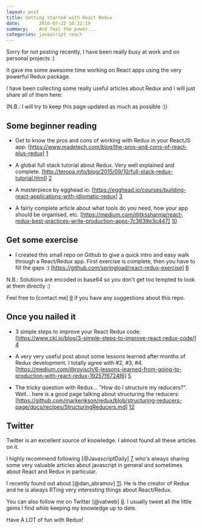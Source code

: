 ```yaml
---
layout: post
title: Getting started with React Redux
date:       2016-07-22 10:31:19
summary:    And feel the power...
categories: javascript react
---
```


Sorry for not posting recently, I have been really busy at work and on personal projects :)

It gave me some awesome time working on React apps using the very powerful Redux package.

I have been collecting some really useful articles about Redux and I will just share all of them here:

(N.B.: I will try to keep this page updated as much as possible :))

## Some beginner reading

- Get to know the pros and cons of working with Redux in your ReactJS app: [https://www.madetech.com/blog/the-pros-and-cons-of-react-plus-redux] [1]

- A global full stack tutorial about Redux. Very well explained and complete. [http://teropa.info/blog/2015/09/10/full-stack-redux-tutorial.html] [2]

- A masterpiece by egghead.io: [https://egghead.io/courses/building-react-applications-with-idiomatic-redux] [3]

- A fairly complete article about what tools do you need, how your app should be organised, etc. 
[https://medium.com/@tkssharma/react-redux-best-practices-write-production-apps-7c3639e3c447] [10]

## Get some exercise

- I created this small repo on Github to give a quick intro and easy walk through a React/Redux app. First exercise is complete, then you have to fill the gaps :) [https://github.com/springload/react-redux-exercise] [6]

N.B.: Solutions are encoded in base64 so you don't get too tempted to look at them directly :)

Feel free to [contact me] [9] if you have any suggestions about this repo.

## Once you nailed it

- 3 simple steps to improve your React Redux code: [https://www.ckl.io/blog/3-simple-steps-to-improve-react-redux-code/] [4]

- A very very useful post about some lessons learned after months of Redux development. I totally agree with #2, #3, #4. 
[https://medium.com/@royisch/6-lessons-learned-from-going-to-production-with-react-redux-19257f6724f6] [5]

- The tricky question with Redux... "How do I structure my reducers?". Well... here is a good page talking about structuring the reducers: [https://github.com/markerikson/redux/blob/structuring-reducers-page/docs/recipes/StructuringReducers.md] [12]

## Twitter

Twitter is an excellent source of knowledge. I almost found all these articles on it.

I highly recommend following [@JavascriptDaily] [7] who's always sharing some very valuable articles about javascript in general and sometimes about React and Redux in particular.

I recently found out about [@dan_abramov] [11]. He is the creator of Redux and he is always RTing very interesting things about React/Redux.

You can also follow me on Twitter [@vatweb] [8]. I usually tweet all the little gems I find while keeping my knowledge up to date.


Have A LOT of fun with Redux!


  [1]: https://www.madetech.com/blog/the-pros-and-cons-of-react-plus-redux
  [2]: http://teropa.info/blog/2015/09/10/full-stack-redux-tutorial.html
  [3]: https://egghead.io/courses/building-react-applications-with-idiomatic-redux
  [4]: https://www.ckl.io/blog/3-simple-steps-to-improve-react-redux-code/
  [5]: https://medium.com/@royisch/6-lessons-learned-from-going-to-production-with-react-redux-19257f6724f6#.gnhmgm12o
  [6]: https://github.com/springload/react-redux-exercise
  [7]: https://twitter.com/JavaScriptDaily
  [8]: https://twitter.com/vatweb
  [9]: http://vincentaudebert.github.io/contact/
  [10]: https://medium.com/@tkssharma/react-redux-best-practices-write-production-apps-7c3639e3c447
  [11]: https://twitter.com/dan_abramov
  [12]: https://github.com/markerikson/redux/blob/structuring-reducers-page/docs/recipes/StructuringReducers.md
